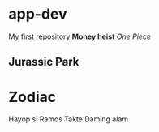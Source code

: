 # app-dev
My first repository
**Money heist** 
*One Piece*
## Jurassic Park
# Zodiac
Hayop si Ramos
Takte
Daming alam
